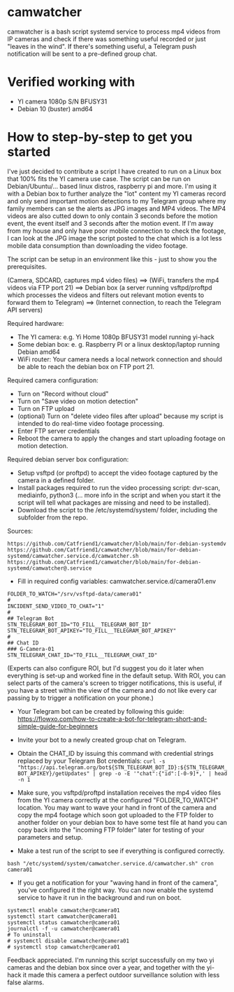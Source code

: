 # camwatcher
camwatcher is a bash script systemd service to process mp4 videos from IP cameras and check if there was something useful recorded or just "leaves in the wind". If there's something useful, a Telegram push notification will be sent to a pre-defined group chat.

# Verified working with
- YI camera 1080p S/N BFUSY31
- Debian 10 (buster) amd64

# How to step-by-step to get you started

I've just decided to contribute a script I have created to run on a Linux box that 100% fits the YI camera use case. The script can be run on Debian/Ubuntu/... based linux distros, raspberry pi and more. I'm using it with a Debian box to further analyze the "lot" content my YI cameras record and only send important motion detections to my Telegram group where my family members can se the alerts as JPG images and MP4 videos. The MP4 videos are also cutted down to only contain 3 seconds before the motion event, the event itself and 3 seconds after the motion event. If I'm away from my house and only have poor mobile connection to check the footage, I can look at the JPG image the script posted to the chat which is a lot less mobile data consumption than downloading the video footage.

The script can be setup in an environment like this - just to show you the prerequisites.

(Camera, SDCARD, captures mp4 video files)
==> (WiFi, transfers the mp4 videos via FTP port 21)
==> Debian box (a server running vsftpd/proftpd which processes the videos and filters out relevant motion events to forward them to Telegram)
==> (Internet connection, to reach the Telegram API servers)

Required hardware:
- The YI camera: e.g. Yi Home 1080p BFUSY31 model running yi-hack
- Some debian box: e. g. Raspberry PI or a linux desktop/laptop running Debian amd64
- WiFi router: Your camera needs a local network connection and should be able to reach the debian box on FTP port 21.

Required camera configuration:
- Turn on "Record without cloud"
- Turn on "Save video on motion detection"
- Turn on FTP upload
- (optional) Turn on "delete video files after upload" because my script is intended to do real-time video footage processing.
- Enter FTP server credentials
- Reboot the camera to apply the changes and start uploading footage on motion detection.

Required debian server box configuration:
- Setup vsftpd (or proftpd) to accept the video footage captured by the camera in a defined folder.
- Install packages required to run the video processing script: dvr-scan, mediainfo, python3 (... more info in the script and when you start it the script will tell what packages are missing and need to be installed).
- Download the script to the /etc/systemd/system/ folder, including the subfolder from the repo.

Sources:
```
https://github.com/Catfriend1/camwatcher/blob/main/for-debian-systemdv
https://github.com/Catfriend1/camwatcher/blob/main/for-debian-systemd/camwatcher.service.d/camwatcher.sh
https://github.com/Catfriend1/camwatcher/blob/main/for-debian-systemd/camwatcher@.service
```

- Fill in required config variables: camwatcher.service.d/camera01.env
```
FOLDER_TO_WATCH="/srv/vsftpd-data/camera01"
#
INCIDENT_SEND_VIDEO_TO_CHAT="1"
# 
## Telegram Bot
STN_TELEGRAM_BOT_ID="TO_FILL__TELEGRAM_BOT_ID"
STN_TELEGRAM_BOT_APIKEY="TO_FILL__TELEGRAM_BOT_APIKEY"
#
## Chat ID
### G-Camera-01
STN_TELEGRAM_CHAT_ID="TO_FILL__TELEGRAM_CHAT_ID"
```
(Experts can also configure ROI, but I'd suggest you do it later when everything is set-up and worked fine in the default setup. With ROI, you can select parts of the camera's screen to trigger notifications, this is useful, if you have a street within the view of the camera and do not like every car passing by to trigger a notification on your phone.)
- Your Telegram bot can be created by following this guide: https://flowxo.com/how-to-create-a-bot-for-telegram-short-and-simple-guide-for-beginners
- Invite your bot to a newly created group chat on Telegram.
- Obtain the CHAT_ID by issuing this command with credential strings replaced by your Telegram Bot credentials:
```curl -s "https://api.telegram.org/bot${STN_TELEGRAM_BOT_ID}:${STN_TELEGRAM_BOT_APIKEY}/getUpdates" | grep -o -E '"chat":{"id":[-0-9]*,' | head -n 1```

- Make sure, you vsftpd/proftpd installation receives the mp4 video files from the YI camera correctly at the configured "FOLDER_TO_WATCH" location. You may want to wave your hand in front of the camera and copy the mp4 footage which soon got uploaded to the FTP folder to another folder on your debian box to have some test file at hand you can copy back into the "incoming FTP folder" later for testing of your parameters and setup.

- Make a test run of the script to see if everything is configured correctly.
```
bash "/etc/systemd/system/camwatcher.service.d/camwatcher.sh" cron camera01
```

- If you get a notification for your "waving hand in front of the camera", you've configured it the right way. You can now enable the systemd service to have it run in the background and run on boot.
```
systemctl enable camwatcher@camera01
systemctl start camwatcher@camera01
systemctl status camwatcher@camera01
journalctl -f -u camwatcher@camera01
# To uninstall
# systemctl disable camwatcher@camera01
# systemctl stop camwatcher@camera01
```

Feedback appreciated. I'm running this script successfully on my two yi cameras and the debian box since over a year, and together with the yi-hack it made this camera a perfect outdoor surveillance solution with less false alarms.

